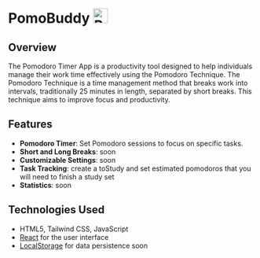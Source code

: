 # PomoBuddy <img src="https://github.com/vermenea/pomo-buddy/blob/master/public/webicon.png?raw=true" alt="Pomodoro Timer Logo" width="30px"> 


## Overview

The Pomodoro Timer App is a productivity tool designed to help individuals manage their work time effectively using the Pomodoro Technique. The Pomodoro Technique is a time management method that breaks work into intervals, traditionally 25 minutes in length, separated by short breaks. This technique aims to improve focus and productivity.

## Features

- **Pomodoro Timer**: Set Pomodoro sessions to focus on specific tasks.
- **Short and Long Breaks**: soon
- **Customizable Settings**: soon
- **Task Tracking**: create a toStudy and set estimated pomodoros that you will need to finish a study set
- **Statistics**: soon
  
## Technologies Used

- HTML5, Tailwind CSS, JavaScript
- [React](https://reactjs.org/) for the user interface
- [LocalStorage](https://developer.mozilla.org/en-US/docs/Web/API/Window/localStorage) for data persistence  soon




